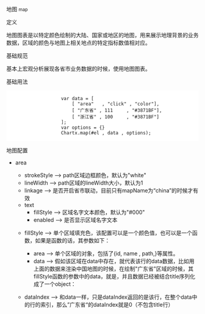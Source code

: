<div class="mb40">
    <div class="fontsize-20 mb10">
    地图 <small>map</small>
    </div class="fontsize-28">
    <p class="mb20"></p>
</div>

<div class="mb40">
    <div class="fontsize-20 mb10">
    定义 
    </div class="fontsize-28">
    <p class="mb20">
        地图图表是以特定颜色绘制的大陆、国家或地区的地图，用来展示地理背景的业务数据，区域的颜色与地图上相关地点的特定指标数值相对应。
    </p>
</div>

<div class="mb40">
    <div class="fontsize-20 mb10">
    基础规范
    </div class="fontsize-28">
    <p class="mb20">
        基本上宏观分析展现各省市业务数据的时候，使用地图图表。        
    </p>
</div>

<div bx-name="chart.spec.components/list/index"></div>




<div class="example">
    <div class="content">
        <div class="content-header">
            <div>基础用法</div>
        </div>
        <div class="content-body" style="padding:18p 40px;">
                <pre class="example-pre"  style="background:white"><code class="hljs html">
                    var data = [
                        [ "area"   , "click" , "color"],
                        [ "广东省" , 111     , "#3871BF"],
                        [ "浙江省" , 100     , "#3871BF"]
                    ];
                    var options = {}
                    Chartx.map(#el , data , options);
                </code></pre>
        </div>
    </div>
</div>


<div class="example">
    <div class="content">
        <div class="content-header">
            <div>地图配置</div>
        </div>
        <div class="content-body" style="padding:0;">
<ul data-anchor-id="72xn">
<li><p>area </p>

<ul><li>strokeStyle --&gt; path区域边框颜色，默认为"white"</li>
<li>lineWidth  --&gt; path区域的lineWidth大小，默认为1</li>
<li>linkage --&gt; 是否开启省市联动，目前只有mapName为“china”的时候才有效</li>
<li>text <br>
<ul><li>fillStyle --&gt; 区域名字文本颜色，默认为"#000"</li>
<li>enabled --&gt; 是否显示区域名字文本</li></ul></li>
<li><p>fillStyle --&gt; 单个区域填充色，该配置可以是一个颜色值，也可以是一个函数，如果是函数的话，其参数如下：</p>

<ul><li>area --&gt; 单个区域的对象，包括了{id, name , path,}等属性。</li>
<li>data --&gt; 假如该区域在data中存在，就代表该行的data数据，比如用上面的数据来渲染中国地图的时候，在绘制"广东省"区域的时候，其fillStyle函数的参数中的data，就是，并且数据已经被结合title序列化成了一个object：</li></ul></li>
<li><p>dataIndex --&gt; 和data一样，只是dataIndex返回的是该行，在整个data中的行的索引，那么”广东省“的dataIndex就是0（不包含title行）</p></li></ul></li>
</ul>
        </div>
    </div>
</div>
